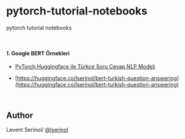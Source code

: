 # pytorch-tutorial-notebooks
pytorch tutorial notebooks

<br/>

#### 1. Google BERT Örnekleri
* [PyTorch Huggingface ile Türkçe Soru Cevap NLP Modeli ](https://github.com/lserinol/pytorch-tutorial-notebooks/blob/master/Google%20BERT%20ve%20PyTorch%20ile%20T%C3%BCrk%C3%A7e%20Soru%20Cevap%20Modeli.ipynb)

* [https://huggingface.co/lserinol/bert-turkish-question-answering](https://huggingface.co/lserinol/bert-turkish-question-answering)
<br/>


## Author
Levent Serinol/ [@lserinol](https://github.com/lserinol)
